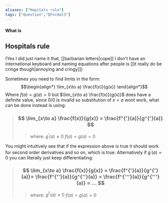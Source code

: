 ```yaml
---
aliases: ["Hopitals rule"]
tags: ["Question","QFormat3"]
---
```


#### What is
## Hospitals rule
(Yes I did just name it that, [[barbarian letters|cope]] I don't have an international keyboard and naming equations after people is [[it really do be cringe though|annoying and cringy]])

Sometimes you need to find limits in the form:
$$\begin{align*}
\lim_{x\to a} \frac{f(x)}{g(x)} 
\end{align*}$$
Where $f(a)=g(a)=0$ but $\lim_{x\to a} \frac{f(x)}{g(x)}$ does have a definite value, since $0/0$ is invalid so substitution of $x=a$ wont work, what can be done instead is using:

> ### $$ \lim_{x\to a} \frac{f(x)}{g(x)} = \frac{f^{'}(a)}{g^{'}(a)}  $$ 
>> where:
>> $g^{'}(a)\neq 0$
>> $f(a)=g(a)=0$

You might intuitively see that if the expression above is true it should work for second order derivatives and so on, which is true: Alternatively if $g^{'}(a)= 0$ you can literally just keep differentiating:

> ### $$ \lim_{x\to a} \frac{f(x)}{g(x)} = \frac{f^{'}(a)}{g^{'}(a)}= \frac{f^{''}(a)}{g^{''}(a)} =  \frac{f^{'''}(a)}{g^{'''}(a)} = ...  $$ 
>> where:
>> $g^{i'}(a)\neq 0$
>> $f(a)=g(a)=0$
